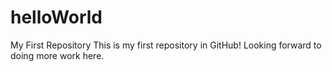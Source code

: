 # helloWorld
My First Repository
This is my first repository in GitHub! Looking forward to doing more work here.
